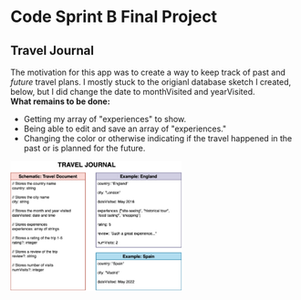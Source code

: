 # Code Sprint B Final Project
## Travel Journal
The motivation for this app was to create a way to keep track of past and *future* travel plans. I mostly stuck to the origianl database sketch I created, below, but I did change the date to monthVisited and yearVisited.\
**What remains to be done:**
* Getting my array of "experiences" to show.
* Being able to edit and save an array of "experiences."
* Changing the color or otherwise indicating if the travel happened in the past or is planned for the future.
<img src="images/database-sketch.png" width="300">

